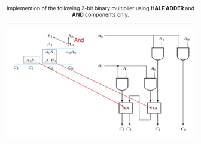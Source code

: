 <div align="center">
Implemention of the following 2-bit binary multiplier using <b> HALF ADDER </b> and <b>AND</b> components only.
<br />
<hr>
<img src="Multiplier_Circuit.jpg"/>
</div>
